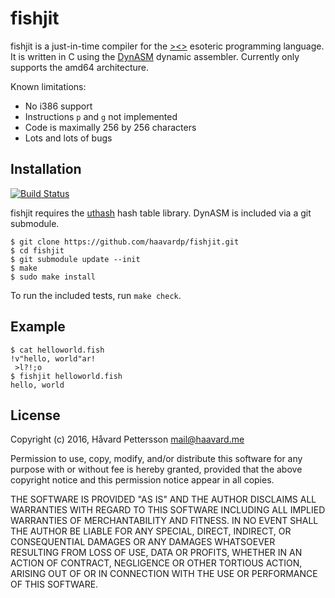 fishjit
=======
fishjit is a just-in-time compiler for the [><>][1] esoteric programming
language. It is written in C using the [DynASM][2] dynamic assembler.
Currently only supports the amd64 architecture.

Known limitations:
 - No i386 support
 - Instructions `p` and `g` not implemented
 - Code is maximally 256 by 256 characters
 - Lots and lots of bugs

Installation
------------
[![Build Status](https://travis-ci.com/haavardp/fishjit.svg?token=q1REyqE9bXXeo3BE68D1&branch=master)](https://travis-ci.com/haavardp/fishjit)

fishjit requires the [uthash][3] hash table library. DynASM is included via a
git submodule.

    $ git clone https://github.com/haavardp/fishjit.git
    $ cd fishjit
    $ git submodule update --init
    $ make
    $ sudo make install

To run the included tests, run `make check`.

Example
-------
    $ cat helloworld.fish
    !v"hello, world"ar!
     >l?!;o
    $ fishjit helloworld.fish
    hello, world

License
-------
Copyright (c) 2016, Håvard Pettersson <mail@haavard.me>

Permission to use, copy, modify, and/or distribute this software for any
purpose with or without fee is hereby granted, provided that the above
copyright notice and this permission notice appear in all copies.

THE SOFTWARE IS PROVIDED "AS IS" AND THE AUTHOR DISCLAIMS ALL WARRANTIES
WITH REGARD TO THIS SOFTWARE INCLUDING ALL IMPLIED WARRANTIES OF
MERCHANTABILITY AND FITNESS. IN NO EVENT SHALL THE AUTHOR BE LIABLE FOR
ANY SPECIAL, DIRECT, INDIRECT, OR CONSEQUENTIAL DAMAGES OR ANY DAMAGES
WHATSOEVER RESULTING FROM LOSS OF USE, DATA OR PROFITS, WHETHER IN AN
ACTION OF CONTRACT, NEGLIGENCE OR OTHER TORTIOUS ACTION, ARISING OUT OF
OR IN CONNECTION WITH THE USE OR PERFORMANCE OF THIS SOFTWARE.

[1]: https://esolangs.org/wiki/Fish
[2]: http://luajit.org/dynasm.html
[3]: https://troydhanson.github.io/uthash/
